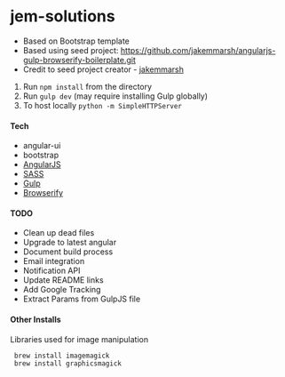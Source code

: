jem-solutions
=============

* Based on Bootstrap template
* Based using seed project: https://github.com/jakemmarsh/angularjs-gulp-browserify-boilerplate.git
 * Credit to seed project creator - [jakemmarsh](https://github.com/jakemmarsh)

 
1. Run `npm install` from the directory
2. Run `gulp dev` (may require installing Gulp globally)
3. To host locally `python -m SimpleHTTPServer`

#### Tech
* angular-ui
* bootstrap
* [AngularJS](http://angularjs.org/)
* [SASS](http://sass-lang.com/)
* [Gulp](http://gulpjs.com/)
* [Browserify](http://browserify.org/)

#### TODO
* Clean up dead files
* Upgrade to latest angular
* Document build process
* Email integration
 * Notification API
* Update README links
* Add Google Tracking
* Extract Params from GulpJS file

#### Other Installs
Libraries used for image manipulation

````
 brew install imagemagick
 brew install graphicsmagick
````